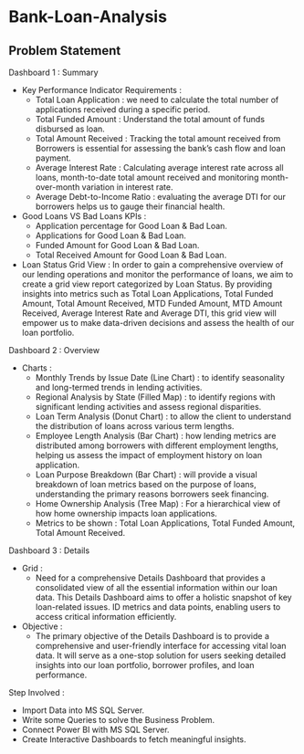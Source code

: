 # Bank-Loan-Analysis
## Problem Statement
Dashboard 1 : Summary
- Key Performance Indicator Requirements : 
  - Total Loan Application : we need to calculate the total number of applications received during a specific period.
  - Total Funded Amount : Understand the total amount of funds disbursed as loan.
  - Total Amount Received : Tracking the total amount received from Borrowers is essential for assessing the bank’s cash flow and loan payment.
  - Average Interest Rate : Calculating average interest rate across all loans, month-to-date total amount received and monitoring month-over-month variation in interest rate.
  - Average Debt-to-Income Ratio : evaluating the average DTI for our borrowers helps us to gauge their financial health.
- Good Loans VS Bad Loans KPIs : 
  - Application percentage for Good Loan & Bad Loan.
  - Applications for Good Loan & Bad Loan.
  - Funded Amount for Good Loan & Bad Loan.
  - Total Received Amount for Good Loan & Bad Loan.
- Loan Status Grid View : In order to gain a comprehensive overview of our lending operations and monitor the performance of loans, we aim to create a grid view report categorized by Loan Status. By providing insights into metrics such as Total Loan Applications, Total Funded Amount, Total Amount Received, MTD Funded Amount, MTD Amount Received, Average Interest Rate and Average DTI, this grid view will empower us to make data-driven decisions and assess the health of our loan portfolio.

Dashboard 2 : Overview
- Charts : 
  - Monthly Trends by Issue Date (Line Chart) : to identify seasonality and long-termed trends in lending activities.
  - Regional Analysis by State (Filled Map) : to identify regions with significant lending activities and assess regional disparities.
  - Loan Term Analysis (Donut Chart) : to allow the client to understand the distribution of loans across various term lengths.
  - Employee Length Analysis (Bar Chart) : how lending metrics are distributed among borrowers with different employment lengths, helping us assess the impact of employment history on loan application.
  - Loan Purpose Breakdown (Bar Chart) : will provide a visual breakdown of loan metrics based on the purpose of loans, understanding the primary reasons borrowers seek financing.
  - Home Ownership Analysis (Tree Map) : For a hierarchical view of how home ownership impacts loan applications.
  - Metrics to be shown : Total Loan Applications, Total Funded Amount, Total Amount Received.

Dashboard 3 : Details
- Grid :
  - Need for a comprehensive Details Dashboard that provides a consolidated view of all the essential information within our loan data. This Details Dashboard aims to offer a holistic snapshot of key loan-related issues. ID metrics and data points, enabling users to access critical information efficiently.
- Objective : 
  - The primary objective of the Details Dashboard is to provide a comprehensive and user-friendly interface for accessing vital loan data. It will serve as a one-stop solution for users seeking detailed insights into our loan portfolio, borrower profiles, and loan performance.

Step Involved :
- Import Data into MS SQL Server.
- Write some Queries to solve the Business Problem.
- Connect Power BI with MS SQL Server.
- Create Interactive Dashboards to fetch meaningful insights.
